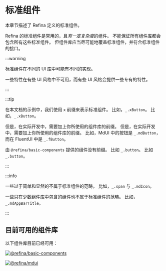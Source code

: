 # 标准组件

本章节描述了 Refina 定义的标准组件。

Refina 的标准组件是常用的，且*有一定复杂度*的组件。 不能保证所有组件库都会包含所有这些标准组件。 但组件库应当尽可能地覆盖标准组件，并符合标准组件的接口。

:::warning

标准组件在不同的 UI 库中可能有不同的实现。

一些特性在有些 UI 风格中不可用，而有些 UI 风格会提供一些专有的特性。

:::

:::tip

在本文档的示例中，我们使用 `x` 前缀来表示标准组件。 比如，`_.xButton`。 比如，`_.xButton`。

但是，在实际开发中，需要加上你所使用的组件库的前缀。 但是，在实际开发中，需要加上你所使用的组件库的前缀。 比如，MdUI 中的按钮是 `_.mdButton`，而在 FluentUI 中是 `_.fButton`。

由 `@refina/basic-components` 提供的组件没有前缀。 比如 `_.button`。 比如 `_.button`。

:::

:::info

一些过于简单和显然的不属于标准组件的范畴。 比如，`_.span` 与 `_.mdIcon`。

一些只在少数组件库中包含的组件也不属于标准组件的范畴。 比如，`_.mdAppBarTitle`。

:::

## 目前可用的组件库

以下组件库目前已经可用：

[![@refina/basic-components](https://img.shields.io/npm/v/%40refina%2Fbasic-components?label=%40refina%2Fbasic-components&color=green)](https://www.npmjs.com/package/@refina/basic-components)

[![@refina/mdui](https://img.shields.io/npm/v/%40refina%2Fmdui?label=%40refina%2Fmdui&color=green)](https://www.npmjs.com/package/@refina/mdui)
